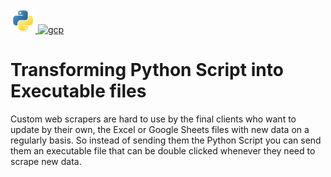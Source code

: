 <a href="https://www.python.org" target="_blank" rel="noreferrer"> <img src="https://raw.githubusercontent.com/devicons/devicon/master/icons/python/python-original.svg" alt="python" width="40" height="40"/> </a>
<a href="https://cloud.google.com" target="_blank" rel="noreferrer"> <img src="https://www.vectorlogo.zone/logos/google_cloud/google_cloud-icon.svg" alt="gcp" width="40" height="40"/> </a>
# Transforming Python Script into Executable files
Custom web scrapers are hard to use by the final clients who want to update by their own, the Excel or Google Sheets files with new data on a regularly basis. So instead of sending them the Python Script you can send them an executable file that can be double clicked whenever they need to scrape new data.

